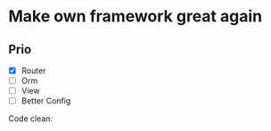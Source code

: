 # Make own framework great again


## Prio

- [x] Router 
- [ ] Orm
- [ ] View
- [ ] Better Config

Code clean:
